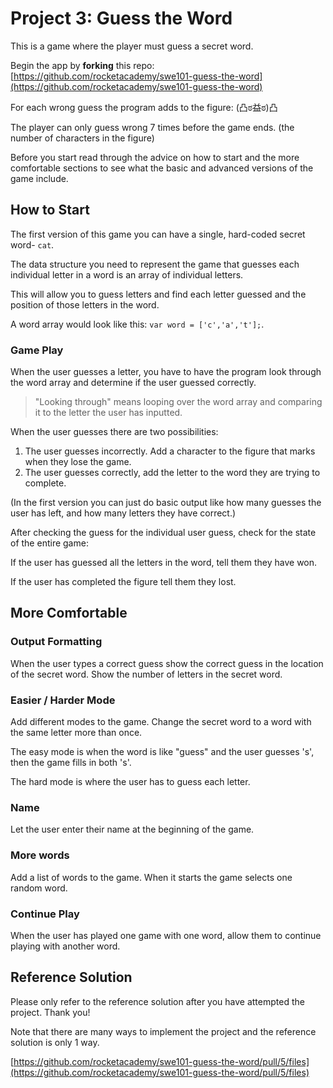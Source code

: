 # Project 3: Guess the Word

This is a game where the player must guess a secret word.

Begin the app by **forking** this repo: [https://github.com/rocketacademy/swe101-guess-the-word](https://github.com/rocketacademy/swe101-guess-the-word)

For each wrong guess the program adds to the figure: \(凸ಠ益ಠ\)凸

The player can only guess wrong 7 times before the game ends. \(the number of characters in the figure\)

Before you start read through the advice on how to start and the more comfortable sections to see what the basic and advanced versions of the game include. 

## How to Start

The first version of this game you can have a single, hard-coded secret word- `cat`.

The data structure you need to represent the game that guesses each individual letter in a word is an array of individual letters.

This will allow you to guess letters and find each letter guessed and the position of those letters in the word.

A word array would look like this: `var word = ['c','a','t'];`.

### Game Play

When the user guesses a letter, you have to have the program look through the word array and determine if the user guessed correctly.

> "Looking through" means looping over the word array and comparing it to the letter the user has inputted.

When the user guesses there are two possibilities:

1. The user guesses incorrectly. Add a character to the figure that marks when they lose the game.
2. The user guesses correctly, add the letter to the word they are trying to complete.

\(In the first version you can just do basic output like how many guesses the user has left, and how many letters they have correct.\)

After checking the guess for the individual user guess, check for the state of the entire game:

If the user has guessed all the letters in the word, tell them they have won.

If the user has completed the figure tell them they lost.

## More Comfortable

### Output Formatting

When the user types a correct guess show the correct guess in the location of the secret word. Show the number of letters in the secret word.

### Easier / Harder Mode

Add different modes to the game. Change the secret word to a word with the same letter more than once.

The easy mode is when the word is like "guess" and the user guesses 's', then the game fills in both 's'. 

The hard mode is where the user has to guess each letter.

### Name

Let the user enter their name at the beginning of the game.

### More words

Add a list of words to the game. When it starts the game selects one random word.

### Continue Play

When the user has played one game with one word, allow them to continue playing with another word. 

## Reference Solution

Please only refer to the reference solution after you have attempted the project. Thank you!

Note that there are many ways to implement the project and the reference solution is only 1 way.

[https://github.com/rocketacademy/swe101-guess-the-word/pull/5/files](https://github.com/rocketacademy/swe101-guess-the-word/pull/5/files)

